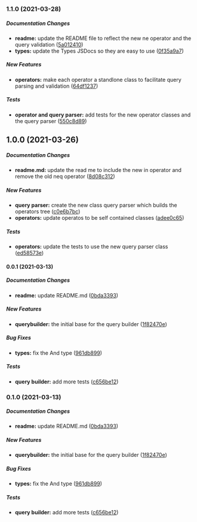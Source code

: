 ### 1.1.0 (2021-03-28)

##### Documentation Changes

* **readme:**  update the README file to reflect the new ne operator and the query validation ([5a012410](https://github.com/khaledosama999/algolia-filter-query-builder/commit/5a0124106c281ef654b53fd9845b3b7c2cd96f32))
* **types:**  update the Types JSDocs so they are easy to use ([0f35a9a7](https://github.com/khaledosama999/algolia-filter-query-builder/commit/0f35a9a777502b67aef25967821ad1322a745654))

##### New Features

* **operators:**  make each operator a standlone class to facilitate query parsing and validation ([64df1237](https://github.com/khaledosama999/algolia-filter-query-builder/commit/64df12373369688791a36e168cd2928c4ea5fdaa))

##### Tests

* **operator and query parser:**  add tests for the new operator classes and the query parser ([550c8d89](https://github.com/khaledosama999/algolia-filter-query-builder/commit/550c8d89114d1bac879499be151559599ed26896))

## 1.0.0 (2021-03-26)

##### Documentation Changes

* **readme.md:**  update the read me to include the new in operator and remove the old neq operator ([8d08c312](https://github.com/khaledosama999/algolia-filter-query-builder/commit/8d08c31273246ec601a01247afe098b88cdd3e1f))

##### New Features

* **query parser:**  create the new class query parser which builds the operators tree ([c0e6b7bc](https://github.com/khaledosama999/algolia-filter-query-builder/commit/c0e6b7bc243be87117eeb0d3981084ee58660dae))
* **operators:**  update operatos to be self contained classes ([adee0c65](https://github.com/khaledosama999/algolia-filter-query-builder/commit/adee0c654d7afab6ce6cd032864fe2a340d6ca55))

##### Tests

* **operators:**  update the tests to use the new query parser class ([ed58573e](https://github.com/khaledosama999/algolia-filter-query-builder/commit/ed58573ea476f6c00f441fde7b23157ce072f559))

#### 0.0.1 (2021-03-13)

##### Documentation Changes

* **readme:**  update README.md ([0bda3393](https://github.com/khaledosama999/algolia-filter-query-builder/commit/0bda3393e85471c6daa60f892133650e27f2d9eb))

##### New Features

* **querybuilder:**  the initial base for the query builder ([1f82470e](https://github.com/khaledosama999/algolia-filter-query-builder/commit/1f82470ebca5a3bfce6977e1ec198425ed1fa88b))

##### Bug Fixes

* **types:**  fix the And type ([961db899](https://github.com/khaledosama999/algolia-filter-query-builder/commit/961db8991e13496d3d3198a7f491f2d800f20261))

##### Tests

* **query builder:**  add more tests ([c656be12](https://github.com/khaledosama999/algolia-filter-query-builder/commit/c656be122e8e61dd0e2cd2ee26775f09c6014d44))

### 0.1.0 (2021-03-13)

##### Documentation Changes

* **readme:**  update README.md ([0bda3393](https://github.com/khaledosama999/algolia-filter-query-builder/commit/0bda3393e85471c6daa60f892133650e27f2d9eb))

##### New Features

* **querybuilder:**  the initial base for the query builder ([1f82470e](https://github.com/khaledosama999/algolia-filter-query-builder/commit/1f82470ebca5a3bfce6977e1ec198425ed1fa88b))

##### Bug Fixes

* **types:**  fix the And type ([961db899](https://github.com/khaledosama999/algolia-filter-query-builder/commit/961db8991e13496d3d3198a7f491f2d800f20261))

##### Tests

* **query builder:**  add more tests ([c656be12](https://github.com/khaledosama999/algolia-filter-query-builder/commit/c656be122e8e61dd0e2cd2ee26775f09c6014d44))

